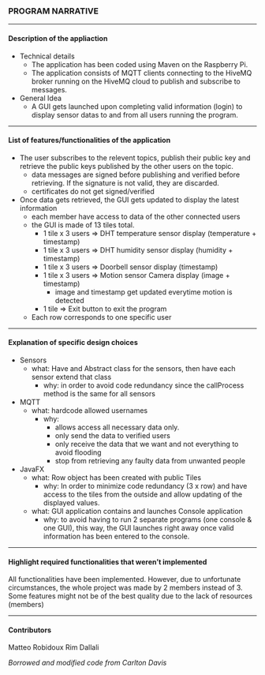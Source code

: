 ### PROGRAM NARRATIVE

-----------

#### Description of the appliaction
* Technical details
  * The application has been coded using Maven on the Raspberry Pi. 
  * The application consists of MQTT clients connecting to the HiveMQ broker running on the HiveMQ cloud to publish and subscribe to messages.
* General Idea
  * A GUI gets launched upon completing valid information (login) to display sensor datas to and from all users running the program.

-----------

#### List of features/functionalities of the application
* The user subscribes to the relevent topics, publish their public key and retrieve the public keys published by the other users on the topic.
  * data messages are signed before publishing and verified before retrieving. If the signature is not valid, they are discarded.
  * certificates do not get signed/verified
* Once data gets retrieved, the GUI gets updated to display the latest information
  * each member have access to data of the other connected users
  * the GUI is made of 13 tiles total.
    * 1 tile x 3 users => DHT temperature sensor display (temperature + timestamp)
    * 1 tile x 3 users => DHT humidity sensor display (humidity + timestamp)
    * 1 tile x 3 users => Doorbell sensor display (timestamp)
    * 1 tile x 3 users => Motion sensor Camera display (image + timestamp)
      * image and timestamp get updated everytime motion is detected
    * 1 tile => Exit button to exit the program
  * Each row corresponds to one specific user


-----------

#### Explanation of specific design choices
* Sensors
  * what: Have and Abstract class for the sensors, then have each sensor extend that class
    * why: in order to avoid code redundancy since the callProcess method is the same for all sensors
* MQTT
  * what: hardcode allowed usernames
    * why: 
      * allows access all necessary data only.
      * only send the data to verified users 
      * only receive the data that we want and not everything to avoid flooding
      * stop from retrieving any faulty data from unwanted people
* JavaFX
  * what: Row object has been created with public Tiles
    * why: In order to minimize code redundancy (3 x row) and have access to the tiles from the outside and allow updating of the displayed values.
  * what: GUI application contains and launches Console application
    * why: to avoid having to run 2 separate programs (one console & one GUI), this way, the GUI launches right away once valid information has been entered to the console.

-----------

#### Highlight required functionalities that weren’t implemented
All functionalities have been implemented. 
However, due to unfortunate circumstances, the whole project was made by 2 members instead of 3.
Some features might not be of the best quality due to the lack of resources (members)

-----------

#### Contributors
Matteo Robidoux
Rim Dallali

*Borrowed and modified code from Carlton Davis*